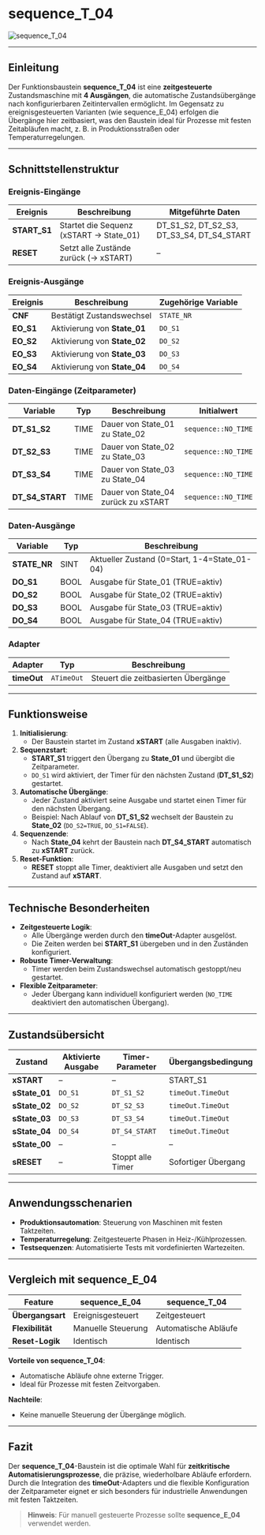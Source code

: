 # sequence_T_04  

![sequence_T_04](https://github.com/user-attachments/assets/07646e44-93a6-4a5d-ae82-cf87704a4146)

* * * * * * * * * *  

## Einleitung  

Der Funktionsbaustein **sequence_T_04** ist eine **zeitgesteuerte** Zustandsmaschine mit **4 Ausgängen**, die automatische Zustandsübergänge nach konfigurierbaren Zeitintervallen ermöglicht.
Im Gegensatz zu ereignisgesteuerten Varianten (wie sequence_E_04) erfolgen die Übergänge hier zeitbasiert, was den Baustein ideal für Prozesse mit festen Zeitabläufen macht, z. B. in Produktionsstraßen oder Temperaturregelungen.  

---

## Schnittstellenstruktur  

### **Ereignis-Eingänge**  

| Ereignis       | Beschreibung                                      | Mitgeführte Daten           |  
|----------------|--------------------------------------------------|-----------------------------|  
| **START_S1**   | Startet die Sequenz (xSTART → State_01)          | DT_S1_S2, DT_S2_S3, DT_S3_S4, DT_S4_START |  
| **RESET**      | Setzt alle Zustände zurück (→ xSTART)            | –                           |  

### **Ereignis-Ausgänge**  

| Ereignis  | Beschreibung                     | Zugehörige Variable |  
|-----------|----------------------------------|---------------------|  
| **CNF**   | Bestätigt Zustandswechsel        | `STATE_NR`          |  
| **EO_S1** | Aktivierung von **State_01**     | `DO_S1`             |  
| **EO_S2** | Aktivierung von **State_02**     | `DO_S2`             |  
| **EO_S3** | Aktivierung von **State_03**     | `DO_S3`             |  
| **EO_S4** | Aktivierung von **State_04**     | `DO_S4`             |  

### **Daten-Eingänge (Zeitparameter)**  

| Variable      | Typ   | Beschreibung                          | Initialwert          |  
|--------------|-------|--------------------------------------|----------------------|  
| **DT_S1_S2** | TIME  | Dauer von State_01 zu State_02       | `sequence::NO_TIME` |  
| **DT_S2_S3** | TIME  | Dauer von State_02 zu State_03       | `sequence::NO_TIME` |  
| **DT_S3_S4** | TIME  | Dauer von State_03 zu State_04       | `sequence::NO_TIME` |  
| **DT_S4_START** | TIME | Dauer von State_04 zurück zu xSTART  | `sequence::NO_TIME` |  

### **Daten-Ausgänge**  

| Variable     | Typ   | Beschreibung                          |  
|-------------|-------|--------------------------------------|  
| **STATE_NR** | SINT  | Aktueller Zustand (0=Start, 1-4=State_01-04) |  
| **DO_S1**    | BOOL  | Ausgabe für State_01 (TRUE=aktiv)    |  
| **DO_S2**    | BOOL  | Ausgabe für State_02 (TRUE=aktiv)    |  
| **DO_S3**    | BOOL  | Ausgabe für State_03 (TRUE=aktiv)    |  
| **DO_S4**    | BOOL  | Ausgabe für State_04 (TRUE=aktiv)    |  

### **Adapter**  

| Adapter     | Typ        | Beschreibung                          |  
|-------------|------------|--------------------------------------|  
| **timeOut** | `ATimeOut` | Steuert die zeitbasierten Übergänge  |  

---

## Funktionsweise  

1. **Initialisierung**:  
   - Der Baustein startet im Zustand **xSTART** (alle Ausgaben inaktiv).  
2. **Sequenzstart**:  
   - **START_S1** triggert den Übergang zu **State_01** und übergibt die Zeitparameter.  
   - `DO_S1` wird aktiviert, der Timer für den nächsten Zustand (**DT_S1_S2**) gestartet.  
3. **Automatische Übergänge**:  
   - Jeder Zustand aktiviert seine Ausgabe und startet einen Timer für den nächsten Übergang.  
   - Beispiel: Nach Ablauf von **DT_S1_S2** wechselt der Baustein zu **State_02** (`DO_S2=TRUE`, `DO_S1=FALSE`).  
4. **Sequenzende**:  
   - Nach **State_04** kehrt der Baustein nach **DT_S4_START** automatisch zu **xSTART** zurück.  
5. **Reset-Funktion**:  
   - **RESET** stoppt alle Timer, deaktiviert alle Ausgaben und setzt den Zustand auf **xSTART**.  

---

## Technische Besonderheiten  

- **Zeitgesteuerte Logik**:  
  - Alle Übergänge werden durch den **timeOut**-Adapter ausgelöst.  
  - Die Zeiten werden bei **START_S1** übergeben und in den Zuständen konfiguriert.  
- **Robuste Timer-Verwaltung**:  
  - Timer werden beim Zustandswechsel automatisch gestoppt/neu gestartet.  
- **Flexible Zeitparameter**:  
  - Jeder Übergang kann individuell konfiguriert werden (`NO_TIME` deaktiviert den automatischen Übergang).  

---

## Zustandsübersicht  

| Zustand      | Aktivierte Ausgabe | Timer-Parameter    | Übergangsbedingung       |  
|--------------|--------------------|--------------------|--------------------------|  
| **xSTART**   | –                  | –                  | START_S1                 |  
| **sState_01**| `DO_S1`            | `DT_S1_S2`         | `timeOut.TimeOut`        |  
| **sState_02**| `DO_S2`            | `DT_S2_S3`         | `timeOut.TimeOut`        |  
| **sState_03**| `DO_S3`            | `DT_S3_S4`         | `timeOut.TimeOut`        |  
| **sState_04**| `DO_S4`            | `DT_S4_START`      | `timeOut.TimeOut`        |  
| **sState_00**| –                  | –                  | –                        |  
| **sRESET**   | –                  | Stoppt alle Timer  | Sofortiger Übergang       |  

---

## Anwendungsschenarien  

- **Produktionsautomation**: Steuerung von Maschinen mit festen Taktzeiten.  
- **Temperaturregelung**: Zeitgesteuerte Phasen in Heiz-/Kühlprozessen.  
- **Testsequenzen**: Automatisierte Tests mit vordefinierten Wartezeiten.  

---

## Vergleich mit sequence_E_04  

| Feature               | sequence_E_04       | sequence_T_04          |  
|-----------------------|---------------------|------------------------|  
| **Übergangsart**      | Ereignisgesteuert   | Zeitgesteuert          |  
| **Flexibilität**      | Manuelle Steuerung  | Automatische Abläufe   |  
| **Reset-Logik**       | Identisch           | Identisch              |  

**Vorteile von sequence_T_04**:  
- Automatische Abläufe ohne externe Trigger.  
- Ideal für Prozesse mit festen Zeitvorgaben.  

**Nachteile**:  
- Keine manuelle Steuerung der Übergänge möglich.  

---

## Fazit  

Der **sequence_T_04**-Baustein ist die optimale Wahl für **zeitkritische Automatisierungsprozesse**, die präzise, wiederholbare Abläufe erfordern.
Durch die Integration des **timeOut**-Adapters und die flexible Konfiguration der Zeitparameter eignet er sich besonders für industrielle Anwendungen mit festen Taktzeiten.  

> **Hinweis**: Für manuell gesteuerte Prozesse sollte **sequence_E_04** verwendet werden.
